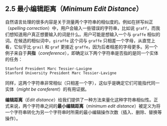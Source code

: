 ## 2.5 最小编辑距离（*Minimum Edit Distance*）

自然语言处理的很多内容是关于测量两个字符串的相似度的。例如在拼写纠正（*spelling correction*）中，用户会输入一些错误的字符串，比如说 `graff`，而我们想知道用户真正想要输入的词是什么。用户可能是想输入一个与 `graffe` 相似的词。在候选的相似词中，`giraffe` 这个词与 `graffe` 只相差一个字母，从直觉上看，它似乎比 `grail` 和 `graf` 更接近 `graffe`，因为后者相差的字母更多。另一个例子来自于**共指**（*coreference*），即确定以下两个字符串是否指的是同一个实体的任务：

```
Stanford President Marc Tessier-Lavigne
Stanford University President Marc Tessier-Lavigne
```

同样，这两个字符串非常相似（只相差一个字），这似乎是确定它们可能指代同一实体（*might be coreferent*）的有用证据。

**编辑距离**（*Edit distance*）给我们提供了一种方法来量化这种字符串相似性。正式来说，两个字符串之间的**最小编辑距离**（*minimum edit distance*）被定义为将一个字符串转化为另一个字符串时所需的最小编辑操作次数（插入、删除、替换等操作）。
